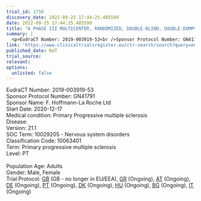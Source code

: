 ```yaml
---
trial_id: 1750
discovery_date: 2022-09-25 17:44:25.485599
date: 2022-09-25 17:44:25.485599
title: "A PHASE III MULTICENTER, RANDOMIZED, DOUBLE-BLIND, DOUBLE-DUMMY, PARALLEL-GROUP STUDY TO EVALUATE THE EFFICACY AND SAFETY OF FENEBRUTINIB COMPARED WITH OCRELIZUMAB IN ADULT PATIENTS WITH PRIMARY PR..."
summary: |
  <p>EudraCT Number: 2019-003919-53<br />Sponsor Protocol Number: GN41791<br />Sponsor Name: F. Hoffmann-La Roche Ltd<br />Start Date: 2020-12-17<br />Medical condition: Primary Progressive multiple sclerosis<br />Disease: <br />Version: 21.1<br />SOC Term: 10029205 - Nervous system disorders<br />Classification Code: 10063401<br />Term: Primary progressive multiple sclerosis<br />Level: PT<br /><br />Population Age: Adults<br />Gender: Male, Female<br />Trial Protocol: <a href="https://www.clinicaltrialsregister.eu/ctr-search/trial/2019-003919-53/GB">GB</a> (GB - no longer in EU/EEA), <a href="https://www.clinicaltrialsregister.eu/ctr-search/trial/2019-003919-53/GR">GR</a> (Ongoing), <a href="https://www.clinicaltrialsregister.eu/ctr-search/trial/2019-003919-53/AT">AT</a> (Ongoing), <a href="https://www.clinicaltrialsregister.eu/ctr-search/trial/2019-003919-53/DE">DE</a> (Ongoing), <a href="https://www.clinicaltrialsregister.eu/ctr-search/trial/2019-003919-53/PT">PT</a> (Ongoing), <a href="https://www.clinicaltrialsregister.eu/ctr-search/trial/2019-003919-53/DK">DK</a> (Ongoing), <a href="https://www.clinicaltrialsregister.eu/ctr-search/trial/2019-003919-53/HU">HU</a> (Ongoing), <a href="https://www.clinicaltrialsregister.eu/ctr-search/trial/2019-003919-53/BG">BG</a> (Ongoing), <a href="https://www.clinicaltrialsregister.eu/ctr-search/trial/2019-003919-53/IT">IT</a> (Ongoing)</p>
link: 'https://www.clinicaltrialsregister.eu/ctr-search/search?query=eudract_number:2019-003919-53'
published_date: NaT
trial_source: 
relevant: 
options:
  unlisted: false
---
```

<p>EudraCT Number: 2019-003919-53<br />Sponsor Protocol Number: GN41791<br />Sponsor Name: F. Hoffmann-La Roche Ltd<br />Start Date: 2020-12-17<br />Medical condition: Primary Progressive multiple sclerosis<br />Disease: <br />Version: 21.1<br />SOC Term: 10029205 - Nervous system disorders<br />Classification Code: 10063401<br />Term: Primary progressive multiple sclerosis<br />Level: PT<br /><br />Population Age: Adults<br />Gender: Male, Female<br />Trial Protocol: <a href="https://www.clinicaltrialsregister.eu/ctr-search/trial/2019-003919-53/GB">GB</a> (GB - no longer in EU/EEA), <a href="https://www.clinicaltrialsregister.eu/ctr-search/trial/2019-003919-53/GR">GR</a> (Ongoing), <a href="https://www.clinicaltrialsregister.eu/ctr-search/trial/2019-003919-53/AT">AT</a> (Ongoing), <a href="https://www.clinicaltrialsregister.eu/ctr-search/trial/2019-003919-53/DE">DE</a> (Ongoing), <a href="https://www.clinicaltrialsregister.eu/ctr-search/trial/2019-003919-53/PT">PT</a> (Ongoing), <a href="https://www.clinicaltrialsregister.eu/ctr-search/trial/2019-003919-53/DK">DK</a> (Ongoing), <a href="https://www.clinicaltrialsregister.eu/ctr-search/trial/2019-003919-53/HU">HU</a> (Ongoing), <a href="https://www.clinicaltrialsregister.eu/ctr-search/trial/2019-003919-53/BG">BG</a> (Ongoing), <a href="https://www.clinicaltrialsregister.eu/ctr-search/trial/2019-003919-53/IT">IT</a> (Ongoing)</p>